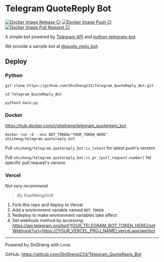 # Telegram QuoteReply Bot
[![Docker Image Release CI](https://github.com/ShiSheng233/Telegram_QuoteReply_Bot/actions/workflows/docker_image_latest_publish.yml/badge.svg)](https://github.com/ShiSheng233/Telegram_QuoteReply_Bot/actions/workflows/docker_image_latest_publish.yml) [![Docker Image Push CI](https://github.com/ShiSheng233/Telegram_QuoteReply_Bot/actions/workflows/docker_image_publish.yml/badge.svg)](https://github.com/ShiSheng233/Telegram_QuoteReply_Bot/actions/workflows/docker_image_publish.yml) [![Docker Image Pull Request CI](https://github.com/ShiSheng233/Telegram_QuoteReply_Bot/actions/workflows/docker_image_pr_publish.yml/badge.svg)](https://github.com/ShiSheng233/Telegram_QuoteReply_Bot/actions/workflows/docker_image_pr_publish.yml)

A simple bot powered by [Telegram API](https://core.telegram.org/bots/api)
and [python-telegram-bot](https://github.com/python-telegram-bot/python-telegram-bot).

We provide a sample bot at [@quote_reply_bot](https://t.me/quote_reply_bot).

## Deploy

### Python

```shell
git clone https://github.com/ShiSheng233/Telegram_QuoteReply_Bot.git

cd Telegram_QuoteReply_Bot

python3 main.py
```

### Docker

<https://hub.docker.com/r/shisheng/telegram_quotereply_bot>

```shell
docker run -d --env BOT_TOKEN="YOUR_TOKEN_HERE" shisheng/telegram_quotereply_bot
```

Pull `shisheng/telegram_quotereply_bot:ci_latest` for latest push's version

Pull `shisheng/telegram_quotereply_bot:ci_pr_[pull_request.number]` for specific pull request's version

### Vercel

_Not very recommend_

> By XiaoMengXinX

1. Fork this repo and deploy to Vercel
2. Add a environment variable named `BOT_TOKEN`
3. Redeploy to make environment variables take effect
4. Set webhook method by
   accessing <https://api.telegram.org/bot[YOUR_TELEGRAM_BOT_TOKEN_HERE]/setWebhook?url=https://[YOUR_VERCEL_PROJ_NAME].vercel.app/api/bot>

---

Powered by ShiSheng with Love.

GitHub: <https://github.com/ShiSheng233/Telegram_QuoteReply_Bot>
